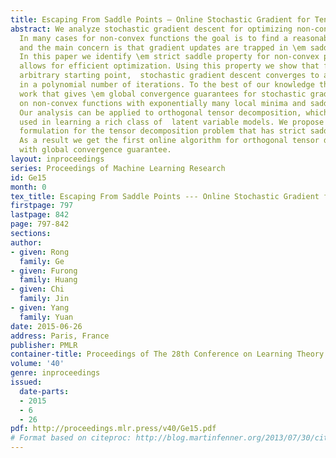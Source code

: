 ```yaml
---
title: Escaping From Saddle Points — Online Stochastic Gradient for Tensor Decomposition
abstract: We analyze stochastic gradient descent for optimizing non-convex functions.
  In many cases for non-convex functions the goal is to find a reasonable local minimum,
  and the main concern is that gradient updates are trapped in \em saddle points.
  In this paper we identify \em strict saddle property for non-convex problem that
  allows for efficient optimization. Using this property we show that from an \em
  arbitrary starting point,  stochastic gradient descent converges to a local minimum
  in a polynomial number of iterations. To the best of our knowledge this is the first
  work that gives \em global convergence guarantees for stochastic gradient descent
  on non-convex functions with exponentially many local minima and saddle points.
  Our analysis can be applied to orthogonal tensor decomposition, which is widely
  used in learning a rich class of  latent variable models. We propose a new optimization
  formulation for the tensor decomposition problem that has strict saddle property.
  As a result we get the first online algorithm for orthogonal tensor decomposition
  with global convergence guarantee.
layout: inproceedings
series: Proceedings of Machine Learning Research
id: Ge15
month: 0
tex_title: Escaping From Saddle Points --- Online Stochastic Gradient for Tensor Decomposition
firstpage: 797
lastpage: 842
page: 797-842
sections: 
author:
- given: Rong
  family: Ge
- given: Furong
  family: Huang
- given: Chi
  family: Jin
- given: Yang
  family: Yuan
date: 2015-06-26
address: Paris, France
publisher: PMLR
container-title: Proceedings of The 28th Conference on Learning Theory
volume: '40'
genre: inproceedings
issued:
  date-parts:
  - 2015
  - 6
  - 26
pdf: http://proceedings.mlr.press/v40/Ge15.pdf
# Format based on citeproc: http://blog.martinfenner.org/2013/07/30/citeproc-yaml-for-bibliographies/
---
```

